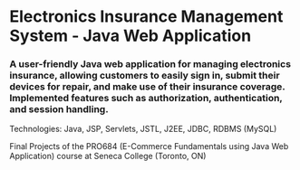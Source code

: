 # Electronics Insurance Management System - Java Web Application

###	A user-friendly Java web application for managing electronics insurance, allowing customers to easily sign in, submit their devices for repair, and make use of their insurance coverage. Implemented features such as authorization, authentication, and session handling.

Technologies: Java, JSP, Servlets, JSTL, J2EE, JDBC, RDBMS (MySQL)


Final Projects of the PRO684 (E-Commerce Fundamentals using Java Web Application) course at Seneca College (Toronto, ON)
